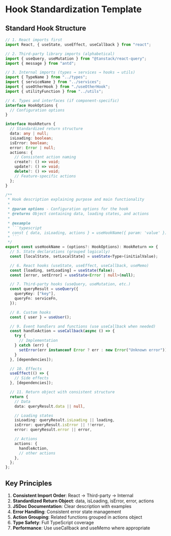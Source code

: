 # Hook Standardization Template

## Standard Hook Structure

````typescript
// 1. React imports first
import React, { useState, useEffect, useCallback } from "react";

// 2. Third-party library imports (alphabetical)
import { useQuery, useMutation } from "@tanstack/react-query";
import { message } from "antd";

// 3. Internal imports (types → services → hooks → utils)
import { TypeName } from "../types";
import { serviceName } from "../services";
import { useOtherHook } from "./useOtherHook";
import { utilityFunction } from "../utils";

// 4. Types and interfaces (if component-specific)
interface HookOptions {
  // Configuration options
}

interface HookReturn {
  // Standardized return structure
  data: any | null;
  isLoading: boolean;
  isError: boolean;
  error: Error | null;
  actions: {
    // Consistent action naming
    create?: () => void;
    update?: () => void;
    delete?: () => void;
    // Feature-specific actions
  };
}

/**
 * Hook description explaining purpose and main functionality
 *
 * @param options - Configuration options for the hook
 * @returns Object containing data, loading states, and actions
 *
 * @example
 * ```typescript
 * const { data, isLoading, actions } = useHookName({ param: 'value' });
 * ```
 */
export const useHookName = (options?: HookOptions): HookReturn => {
  // 5. State declarations (grouped logically)
  const [localState, setLocalState] = useState<Type>(initialValue);

  // 6. React hooks (useState, useEffect, useCallback, useMemo)
  const [loading, setLoading] = useState(false);
  const [error, setError] = useState<Error | null>(null);

  // 7. Third-party hooks (useQuery, useMutation, etc.)
  const queryResult = useQuery({
    queryKey: ["key"],
    queryFn: serviceFn,
  });

  // 8. Custom hooks
  const { user } = useUser();

  // 9. Event handlers and functions (use useCallback when needed)
  const handleAction = useCallback(async () => {
    try {
      // Implementation
    } catch (err) {
      setError(err instanceof Error ? err : new Error("Unknown error"));
    }
  }, [dependencies]);

  // 10. Effects
  useEffect(() => {
    // Side effects
  }, [dependencies]);

  // 11. Return object with consistent structure
  return {
    // Data
    data: queryResult.data || null,

    // Loading states
    isLoading: queryResult.isLoading || loading,
    isError: queryResult.isError || !!error,
    error: queryResult.error || error,

    // Actions
    actions: {
      handleAction,
      // other actions
    },
  };
};
````

## Key Principles

1. **Consistent Import Order**: React → Third-party → Internal
2. **Standardized Return Object**: data, isLoading, isError, error, actions
3. **JSDoc Documentation**: Clear description with examples
4. **Error Handling**: Consistent error state management
5. **Action Grouping**: Related functions grouped in actions object
6. **Type Safety**: Full TypeScript coverage
7. **Performance**: Use useCallback and useMemo where appropriate
